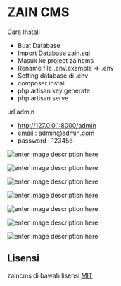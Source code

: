 # ZAIN CMS

Cara Install
- Buat Database
- Import Database zain.sql
- Masuk ke project zaincms
- Rename file .env.example => .env
- Setting database di .env
- composer install
- php artisan key:generate
- php artisan serve

url admin
- http://127.0.0.1:8000/admin
- email : admin@admin.com
- password : 123456

![enter image description here](https://lh3.googleusercontent.com/SMj1RinpJGs8QEEHqC7ZTjrge-u7r7pNv699689WYxkNVwZsGF4ES4qrznjfxnjnYPTEFuyiUYpv)

![enter image description here](https://lh3.googleusercontent.com/Twu27wOfyfGnxBZgsP-u2HRyJzPjsDIqBbfjWhQe_BBuqi5ng4qt5Psdd6Js1xX7e4tESCEdDHmg)

![enter image description here](https://lh3.googleusercontent.com/IMbQN-poR8QII5QmfdkCZNP5S-0PTm5gXYkko5HaDvnId_6bfy-T-5LujCr3xn6hoGCvismL1FMZ)

![enter image description here](https://lh3.googleusercontent.com/UxT0xbv5EYY0v9hKBDA6Ju2wXIl-7LzNABeN-13u6moC0NPn1-dC1mCzLt4IzHfjfjXDlWx2A_Ie)

![enter image description here](https://lh3.googleusercontent.com/J6eYwccqoZXUFOyzcviIRs4k2k0jXvZjOpy49SPcYda9iaBwhjYshAiTgX7HVZtTREKVO1OflqJx)


![enter image description here](https://lh3.googleusercontent.com/VXtNlETmEvXmVdSHD-hEGAOLweomdi_9BSoe-knMhZu2xsfsTqWHbuzJ6G8IsKsAU5zv5h3TwlbW)

![enter image description here](https://lh3.googleusercontent.com/MgtV7sXm6FAq6skqKsLiApMtvM98p5TJ_cN4TzHONq51366hC41z-tzNVVQG_jby6_30bFYaUUrf)

## Lisensi

zaincms di bawah  lisensi [MIT](https://github.com/zainstar/zaincms/blob/master/LICENSE)
